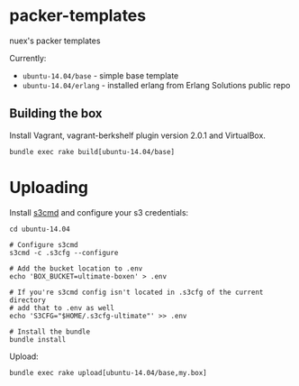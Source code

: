 packer-templates
================

nuex's packer templates

Currently:

  * `ubuntu-14.04/base` - simple base template
  * `ubuntu-14.04/erlang` - installed erlang from Erlang Solutions public repo

## Building the box

Install Vagrant, vagrant-berkshelf plugin version 2.0.1 and VirtualBox.

    bundle exec rake build[ubuntu-14.04/base]

# Uploading

Install [s3cmd](http://s3tools.org/s3cmd) and configure your s3 credentials:

    cd ubuntu-14.04

    # Configure s3cmd
    s3cmd -c .s3cfg --configure

    # Add the bucket location to .env
    echo 'BOX_BUCKET=ultimate-boxen' > .env

    # If you're s3cmd config isn't located in .s3cfg of the current directory
    # add that to .env as well
    echo 'S3CFG="$HOME/.s3cfg-ultimate"' >> .env

    # Install the bundle
    bundle install

Upload:

    bundle exec rake upload[ubuntu-14.04/base,my.box]
